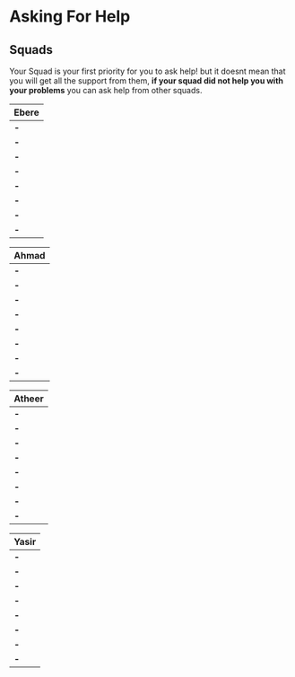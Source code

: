 # Asking For Help

## Squads 

Your Squad is your first priority for you to ask help! but it doesnt mean that you will get all the support from them, **if your squad did not help you with your problems** you can ask help from other squads.

| Ebere |
|-|
| **-** |
| **-** |
| **-** |
| **-** |
| **-** |
| **-** |
| **-** |
| **-** | 

| Ahmad |
|-|
| **-** |
| **-** |
| **-** |
| **-** |
| **-** |
| **-** |
| **-** |
| **-** |

| Atheer |
|-|
| **-** |
| **-** |
| **-** |
| **-** |
| **-** |
| **-** |
| **-** |
| **-** |

| Yasir |
|-|
| **-** |
| **-** |
| **-** |
| **-** |
| **-** |
| **-** |
| **-** |
| **-** |